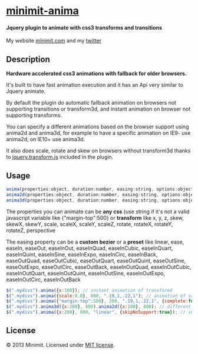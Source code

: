 # [minimit-anima](http://www.minimit.com/projects/code/minimit-anima)
#### Jquery plugin to animate with css3 transforms and transitions

My website [minimit.com](http://www.minimit.com) and my [twitter](http://twitter.com/beaver82minimit)

Description
-------
**Hardware accelerated css3 animations with fallback for older browsers.**

It's built to have fast animation execution and it has an Api very similar to Jquery animate.

By default the plugin do automatic fallback animation on browsers not supporting transitions or transform3d, and instant animation on browser not supporting transforms.

You can specify a different animations based on the browser support using anima2d and anima3d, for example to have a specific animation on IE9- use anima2d, on IE10+ use anima3d.

It also does scale, rotate and skew on browsers without transform3d thanks to <a href="https://github.com/louisremi/jquery.transform.js" target="_blank">jquery.transform.js</a> included in the plugin.

Usage
-------

``` javascript
anima(properties:object, duration:number, easing:string, options:object);
anima2d(properties:object, duration:number, easing:string, options:object);
anima3d(properties:object, duration:number, easing:string, options:object);
```

The properties you can animate can be **any css** (use string if it's not a valid javascript variable like {"margin-top":500} or **transform** like x, y, z, skew, skewX, skewY, scale, scaleX, scaleY, scaleZ, rotate, rotateX, rotateY, rotateZ, perspective

The easing property can be a **custom bezier** or a **preset** like linear, ease, easeIn, easeOut, easeInOut, easeInQuad, easeInCubic, easeInQuart, easeInQuint, easeInSine, easeInExpo, easeInCirc, easeInBack, easeOutQuad, easeOutCubic, easeOutQuart, easeOutQuint, easeOutSine, easeOutExpo, easeOutCirc, easeOutBack, easeInOutQuad, easeInOutCubic, easeInOutQuart, easeInOutQuint, easeInOutSine, easeInOutExpo, easeInOutCirc, easeInOutBack

``` javascript
$(".mydivs").anima({x:100}); // instant animation of transformX
$(".mydivs").anima({scale:0.8}, 800, ".19,1,.22,1"); // animation of scale with duration and custom easing
$(".mydivs").anima({"margin-top":500}, 200, ".19,1,.22,1", {complete:function(){$(this).css("display","none");}}); // example with css property animation and complete function
$(".mydivs").anima3d({x:200}, 800).anima2d({x:100}, 800); // different animations based on browser support of transition and transform3d
$(".mydivs").anima({x:200}, 800, "linear", {skipNoSupport:true}); // skip the animation on browser without transform support
```

License
-------
© 2013 Minimit. Licensed under [MIT license](http://www.opensource.org/licenses/mit-license.php).

